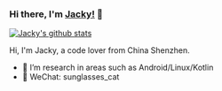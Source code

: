 ### Hi there, I'm [Jacky!](http://www.jackywang.tech/) 👋

[![Jacky's github stats](https://github-readme-stats.vercel.app/api?username=JackyAndroid&theme=vue&show_icons=true)](https://github.com/anuraghazra/github-readme-stats)

Hi, I'm Jacky, a code lover from China Shenzhen.

- 🌱 I’m research in areas such as Android/Linux/Kotlin
- 💬 WeChat: sunglasses_cat
